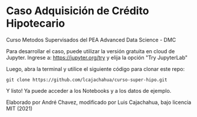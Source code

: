 # Caso Adquisición de Crédito Hipotecario
Curso Metodos Supervisados del PEA Advanced Data Science - DMC

Para desarrollar el caso, puede utilizar la versión gratuita en cloud de Jupyter. Ingrese a: https://jupyter.org/try y elija la opción "Try JupyterLab"

Luego, abra la terminal y utilice el siguiente código para clonar este repo:

```
git clone https://github.com/lcajachahua/curso-super-hipo.git
```

Y listo! Ya puede acceder a los Notebooks y a los datos de ejemplo.




Elaborado por André Chavez, modificado por Luis Cajachahua, bajo licencia MIT (2021)
